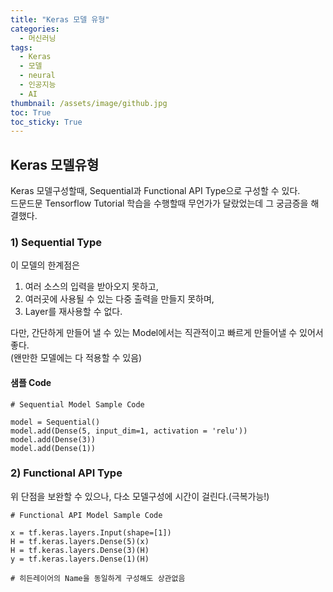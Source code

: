 ```yaml
---
title: "Keras 모델 유형"
categories:
  - 머신러닝
tags:
  - Keras
  - 모델
  - neural
  - 인공지능
  - AI
thumbnail: /assets/image/github.jpg
toc: True
toc_sticky: True
---
```



## Keras 모델유형

Keras 모델구성할때, Sequential과 Functional API Type으로 구성할 수 있다.  
드문드문 Tensorflow Tutorial 학습을 수행할때 무언가가 달랐었는데 그 궁금증을 해결했다.  

### 1) Sequential Type
이 모델의 한계점은
1) 여러 소스의 입력을 받아오지 못하고,  
2) 여러곳에 사용될 수 있는 다중 출력을 만들지 못하며,
3) Layer를 재사용할 수 없다.

다만, 간단하게 만들어 낼 수 있는 Model에서는 직관적이고 빠르게 만들어낼 수 있어서 좋다.  
(왠만한 모델에는 다 적용할 수 있음)

#### 샘플 Code
~~~
# Sequential Model Sample Code

model = Sequential()
model.add(Dense(5, input_dim=1, activation = 'relu'))
model.add(Dense(3))
model.add(Dense(1))
~~~


### 2) Functional API Type
위 단점을 보완할 수 있으나, 다소 모델구성에 시간이 걸린다.(극복가능!)
~~~
# Functional API Model Sample Code

x = tf.keras.layers.Input(shape=[1])
H = tf.keras.layers.Dense(5)(x)
H = tf.keras.layers.Dense(3)(H)
y = tf.keras.layers.Dense(1)(H)

# 히든레이어의 Name을 동일하게 구성해도 상관없음
~~~
